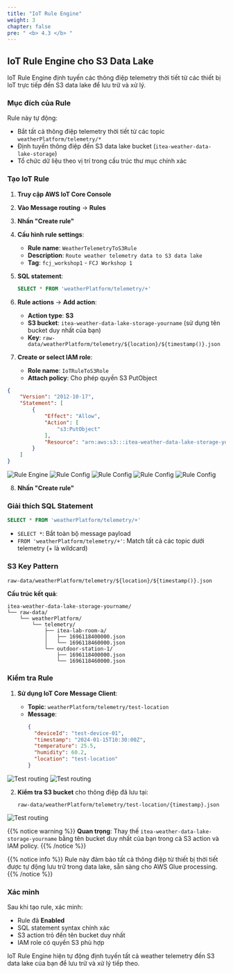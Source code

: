 ```yaml
---
title: "IoT Rule Engine"
weight: 3
chapter: false
pre: " <b> 4.3 </b> "
---
```


## IoT Rule Engine cho S3 Data Lake

IoT Rule Engine định tuyến các thông điệp telemetry thời tiết từ các thiết bị IoT trực tiếp đến S3 data lake để lưu trữ và xử lý.

### Mục đích của Rule

Rule này tự động:

- Bắt tất cả thông điệp telemetry thời tiết từ các topic `weatherPlatform/telemetry/*`
- Định tuyến thông điệp đến S3 data lake bucket (`itea-weather-data-lake-storage`)
- Tổ chức dữ liệu theo vị trí trong cấu trúc thư mục chính xác

### Tạo IoT Rule

1. **Truy cập AWS IoT Core Console**
2. **Vào Message routing** → **Rules**
3. **Nhấn "Create rule"**
4. **Cấu hình rule settings**:

   - **Rule name**: `WeatherTelemetryToS3Rule`
   - **Description**: `Route weather telemetry data to S3 data lake`
   - **Tag**: `fcj_workshop1` - `FCJ Workshop 1`

5. **SQL statement**:

   ```sql
   SELECT * FROM 'weatherPlatform/telemetry/+'
   ```

6. **Rule actions** → **Add action**:

   - **Action type**: **S3**
   - **S3 bucket**: `itea-weather-data-lake-storage-yourname` (sử dụng tên bucket duy nhất của bạn)
   - **Key**: `raw-data/weatherPlatform/telemetry/${location}/${timestamp()}.json`

7. **Create or select IAM role**:

   - **Role name**: `IoTRuleToS3Role`
   - **Attach policy**: Cho phép quyền S3 PutObject
```json
{
    "Version": "2012-10-17",
    "Statement": [
        {
            "Effect": "Allow",
            "Action": [
                "s3:PutObject"
            ],
            "Resource": "arn:aws:s3:::itea-weather-data-lake-storage-yourname/raw-data/*"
        }
    ]
}
```
![Rule Engine](/images/4-iotcore/9.png)
![Rule Config](/images/4-iotcore/10.png)
![Rule Config](/images/4-iotcore/11.png)
![Rule Config](/images/4-iotcore/12.png)
![Rule Config](/images/4-iotcore/13.png)

8. **Nhấn "Create rule"**

### Giải thích SQL Statement

```sql
SELECT * FROM 'weatherPlatform/telemetry/+'
```

- `SELECT *`: Bắt toàn bộ message payload
- `FROM 'weatherPlatform/telemetry/+'`: Match tất cả các topic dưới telemetry (+ là wildcard)

### S3 Key Pattern

```
raw-data/weatherPlatform/telemetry/${location}/${timestamp()}.json
```

**Cấu trúc kết quả**:

```
itea-weather-data-lake-storage-yourname/
└── raw-data/
    └── weatherPlatform/
        └── telemetry/
            ├── itea-lab-room-a/
            │   ├── 1696118400000.json
            │   └── 1696118460000.json
            └── outdoor-station-1/
                ├── 1696118400000.json
                └── 1696118460000.json
```

### Kiểm tra Rule

1. **Sử dụng IoT Core Message Client**:

   - **Topic**: `weatherPlatform/telemetry/test-location`
   - **Message**:
     ```json
     {
       "deviceId": "test-device-01",
       "timestamp": "2024-01-15T10:30:00Z",
       "temperature": 25.5,
       "humidity": 60.2,
       "location": "test-location"
     }
     ```
![Test routing](/images/4-iotcore/14.png)
![Test routing](/images/4-iotcore/15.png)

2. **Kiểm tra S3 bucket** cho thông điệp đã lưu tại:
   ```
   raw-data/weatherPlatform/telemetry/test-location/{timestamp}.json
   ```
![Test routing](/images/4-iotcore/16.png)

{{% notice warning %}}
**Quan trọng**: Thay thế `itea-weather-data-lake-storage-yourname` bằng tên bucket duy nhất của bạn trong cả S3 action và IAM policy.
{{% /notice %}}

{{% notice info %}}
Rule này đảm bảo tất cả thông điệp từ thiết bị thời tiết được tự động lưu trữ trong data lake, sẵn sàng cho AWS Glue processing.
{{% /notice %}}

### Xác minh

Sau khi tạo rule, xác minh:

- Rule đã **Enabled**
- SQL statement syntax chính xác
- S3 action trỏ đến tên bucket duy nhất
- IAM role có quyền S3 phù hợp

IoT Rule Engine hiện tự động định tuyến tất cả weather telemetry đến S3 data lake của bạn để lưu trữ và xử lý tiếp theo.
